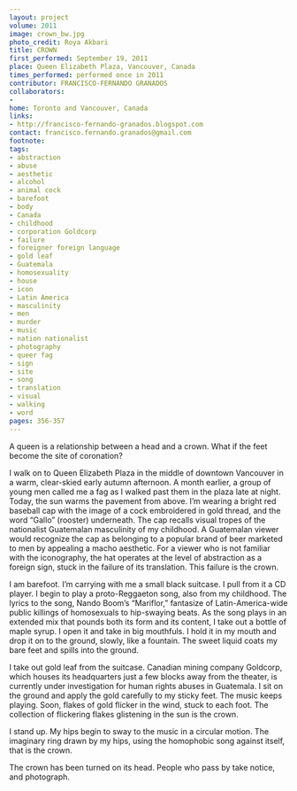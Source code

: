 ```yaml
---
layout: project
volume: 2011
image: crown_bw.jpg
photo_credit: Roya Akbari
title: CROWN
first_performed: September 19, 2011
place: Queen Elizabeth Plaza, Vancouver, Canada
times_performed: performed once in 2011
contributor: FRANCISCO-FERNANDO GRANADOS
collaborators:
- 
home: Toronto and Vancouver, Canada
links:
- http://francisco-fernando-granados.blogspot.com
contact: francisco.fernando.granados@gmail.com
footnote: 
tags:
- abstraction
- abuse
- aesthetic
- alcohol
- animal cock
- barefoot
- body
- Canada
- childhood
- corporation Goldcorp
- failure
- foreigner foreign language
- gold leaf
- Guatemala
- homosexuality
- house
- icon
- Latin America
- masculinity
- men
- murder
- music
- nation nationalist
- photography
- queer fag
- sign
- site
- song
- translation
- visual
- walking
- word
pages: 356-357
---
```


A queen is a relationship between a head and a crown. What if the feet become the site of coronation? 

I walk on to Queen Elizabeth Plaza in the middle of downtown Vancouver in a warm, clear-skied early autumn afternoon. A month earlier, a group of young men called me a fag as I walked past them in the plaza late at night. Today, the sun warms the pavement from above. I’m wearing a bright red baseball cap with the image of a cock embroidered in gold thread, and the word “Gallo” (rooster) underneath. The cap recalls visual tropes of the nationalist Guatemalan masculinity of my childhood. A Guatemalan viewer would recognize the cap as belonging to a popular brand of beer marketed to men by appealing a macho aesthetic. For a viewer who is not familiar with the iconography, the hat operates at the level of abstraction as a foreign sign, stuck in the failure of its translation. This failure is the crown. 

I am barefoot. I’m carrying with me a small black suitcase. I pull from it a CD player. I begin to play a proto-Reggaeton song, also from my childhood. The lyrics to the song, Nando Boom’s “Mariflor,” fantasize of Latin-America-wide public killings of homosexuals to hip-swaying beats. As the song plays in an extended mix that pounds both its form and its content, I take out a bottle of maple syrup. I open it and take in big mouthfuls. I hold it in my mouth and drop it on to the ground, slowly, like a fountain. The sweet liquid coats my bare feet and spills into the ground. 

I take out gold leaf from the suitcase. Canadian mining company Goldcorp, which houses its headquarters just a few blocks away from the theater, is currently under investigation for human rights abuses in Guatemala. I sit on the ground and apply the gold carefully to my sticky feet. The music keeps playing. Soon, flakes of gold flicker in the wind, stuck to each foot. The collection of flickering flakes glistening in the sun is the crown. 

I stand up. My hips begin to sway to the music in a circular motion. The imaginary ring drawn by my hips, using the homophobic song against itself, that is the crown. 

The crown has been turned on its head. People who pass by take notice, and photograph.

